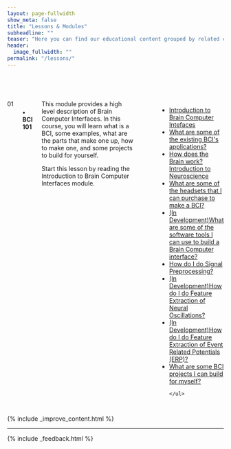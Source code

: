 ```yaml
---
layout: page-fullwidth
show_meta: false
title: "Lessons & Modules"
subheadline: ""
teaser: "Here you can find our educational content grouped by related clusters. It is a more structured path into Neurotech material, they are designed to give you a more cohesive entry point."
header:
  image_fullwidth: ""
permalink: "/lessons/"
---
```



<div class="row" style="padding-top:60px;">

<div class="large-12 columns module" markdown="1" style="">
  <div class="medium-2 columns number">01</div>
  <div class="medium-10 columns box">
    <h4>• BCI 101</h4>
    <div class="moduledescription">
    This module provides a high level description of Brain Computer Interfaces. In this course, you will learn what is a BCI, some examples, what are the parts that make one up, how to make one, and some projects to build for yourself.
    
   Start this lesson by reading the Introduction to Brain Computer Interfaces module.
    </div>
    <ul class="" style="padding-left:60px">
      <li class="section"><a href="http://learn.neurotechedu.com/introtobci/">Introduction to Brain Computer Intefaces</a></li>
      <li  class="section"><a href="http://learn.neurotechedu.com/applications/">What are some of the existing BCI's applications?</a></li> 
      <li class="section"><a href="http://learn.neurotechedu.com/IntroToNeuroscience/">How does the Brain work? Introduction to Neuroscience</a></li>
      <li class="section"><a href="http://learn.neurotechedu.com/headsets/">What are some of the headsets that I can purchase to make a BCI?</a></li>
      <li class="section"><a href="#">(In Development)What are some of the software tools I can use to build a Brain Computer interface?</a></li>
      <li class="section"><a href="http://learn.neurotechedu.com/preprocessing/">How do I do Signal Preprocessing?</a></li>
      <li class="section"><a href="#">(In Development)How do I do Feature Extraction of Neural Oscillations?</a></li>
      <li class="section"><a href="#">(In Development)How do I do Feature Extraction of Event Related Potentials (ERP)?</a></li>
      <li class="section"><a href="http://learn.neurotechedu.com/projects/">What are some BCI projects I can build for myself?</a></li>

    </ul>
  </div>
</div>


{% include _improve_content.html %}

<hr>

{% include _feedback.html %}


</div>
